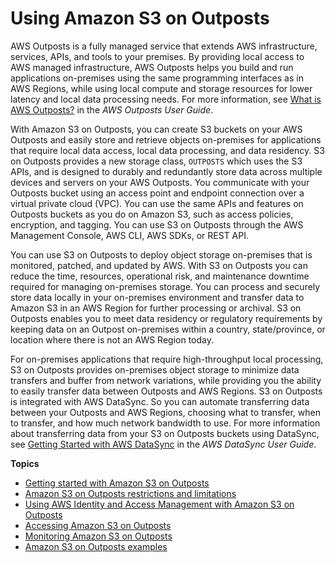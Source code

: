 # Using Amazon S3 on Outposts<a name="S3onOutposts"></a>

AWS Outposts is a fully managed service that extends AWS infrastructure, services, APIs, and tools to your premises\. By providing local access to AWS managed infrastructure, AWS Outposts helps you build and run applications on\-premises using the same programming interfaces as in AWS Regions, while using local compute and storage resources for lower latency and local data processing needs\. For more information, see [What is AWS Outposts?](https://docs.aws.amazon.com/outposts/latest/userguide/what-is-outposts.htm) in the *AWS Outposts User Guide*\.

With Amazon S3 on Outposts, you can create S3 buckets on your AWS Outposts and easily store and retrieve objects on\-premises for applications that require local data access, local data processing, and data residency\. S3 on Outposts provides a new storage class, `OUTPOSTS` which uses the S3 APIs, and is designed to durably and redundantly store data across multiple devices and servers on your AWS Outposts\. You communicate with your Outposts bucket using an access point and endpoint connection over a virtual private cloud \(VPC\)\. You can use the same APIs and features on Outposts buckets as you do on Amazon S3, such as access policies, encryption, and tagging\. You can use S3 on Outposts through the AWS Management Console, AWS CLI, AWS SDKs, or REST API\.

You can use S3 on Outposts to deploy object storage on\-premises that is monitored, patched, and updated by AWS\. With S3 on Outposts you can reduce the time, resources, operational risk, and maintenance downtime required for managing on\-premises storage\. You can process and securely store data locally in your on\-premises environment and transfer data to Amazon S3 in an AWS Region for further processing or archival\. S3 on Outposts enables you to meet data residency or regulatory requirements by keeping data on an Outpost on\-premises within a country, state/province, or location where there is not an AWS Region today\.

For on\-premises applications that require high\-throughput local processing, S3 on Outposts provides on\-premises object storage to minimize data transfers and buffer from network variations, while providing you the ability to easily transfer data between Outposts and AWS Regions\. S3 on Outposts is integrated with AWS DataSync\. So you can automate transferring data between your Outposts and AWS Regions, choosing what to transfer, when to transfer, and how much network bandwidth to use\. For more information about transferring data from your S3 on Outposts buckets using DataSync, see [Getting Started with AWS DataSync](https://docs.aws.amazon.com/datasync/latest/userguide/getting-started.html) in the *AWS DataSync User Guide*\.

**Topics**
+ [Getting started with Amazon S3 on Outposts](S3OutpostsGS.md)
+ [Amazon S3 on Outposts restrictions and limitations](S3OnOutpostsRestrictionsLimitations.md)
+ [Using AWS Identity and Access Management with Amazon S3 on Outposts](S3OutpostsIAM.md)
+ [Accessing Amazon S3 on Outposts](WorkingWithS3Outposts.md)
+ [Monitoring Amazon S3 on Outposts](MonitoringS3Outposts.md)
+ [Amazon S3 on Outposts examples](S3OutpostsExamples.md)